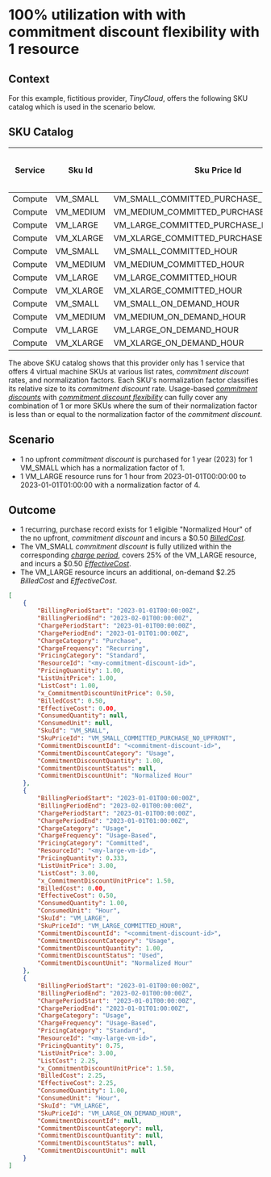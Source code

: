 # 100% utilization with with commitment discount flexibility with 1 resource

## Context

For this example, fictitious provider, *TinyCloud*, offers the following SKU catalog which is used in the scenario below.

## SKU Catalog

| Service | Sku Id    | Sku Price Id                            | Sku Price Unit Price | Normalization Factor |
|---------|-----------| ----------------------------------------|----------------------| ---------------------|
| Compute | VM_SMALL  | VM_SMALL_COMMITTED_PURCHASE_NO_UPFRONT  | $0.50                | 1                    |
| Compute | VM_MEDIUM | VM_MEDIUM_COMMITTED_PURCHASE_NO_UPFRONT | $1.00                | 2                    |
| Compute | VM_LARGE  | VM_LARGE_COMMITTED_PURCHASE_NO_UPFRONT  | $1.50                | 3                    |
| Compute | VM_XLARGE | VM_XLARGE_COMMITTED_PURCHASE_NO_UPFRONT | $2.00                | 4                    |
| Compute | VM_SMALL  | VM_SMALL_COMMITTED_HOUR                 | $0.50                | 1                    |
| Compute | VM_MEDIUM | VM_MEDIUM_COMMITTED_HOUR                | $1.00                | 2                    |
| Compute | VM_LARGE  | VM_LARGE_COMMITTED_HOUR                 | $1.50                | 3                    |
| Compute | VM_XLARGE | VM_XLARGE_COMMITTED_HOUR                | $2.00                | 4                    |
| Compute | VM_SMALL  | VM_SMALL_ON_DEMAND_HOUR                 | $1.00                | 1                    |
| Compute | VM_MEDIUM | VM_MEDIUM_ON_DEMAND_HOUR                | $2.00                | 2                    |
| Compute | VM_LARGE  | VM_LARGE_ON_DEMAND_HOUR                 | $3.00                | 3                    |
| Compute | VM_XLARGE | VM_XLARGE_ON_DEMAND_HOUR                | $4.00                | 4                    |

The above SKU catalog shows that this provider only has 1 service that offers 4 virtual machine SKUs at various list rates, *commitment discount* rates, and normalization factors. Each SKU's normalization factor classifies its relative size to its *commitment discount* rate. Usage-based [*commitment discounts*](#glossary:commitmentdiscount) with [*commitment discount flexibility*](#commitmentdiscountflexibility) can fully cover any combination of 1 or more SKUs where the sum of their normalization factor is less than or equal to the normalization factor of the *commitment discount*.

## Scenario

* 1 no upfront *commitment discount* is purchased for 1 year (2023) for 1 VM_SMALL which has a normalization factor of 1.
* 1 VM_LARGE resource runs for 1 hour from 2023-01-01T00:00:00 to 2023-01-01T01:00:00 with a normalization factor of 4.

## Outcome

* 1 recurring, purchase record exists for 1 eligible "Normalized Hour" of the no upfront, *commitment discount* and incurs a $0.50 [*BilledCost*](#billedcost).
* The VM_SMALL *commitment discount* is fully utilized within the corresponding [*charge period*](#glossary:chargeperiod), covers 25% of the VM_LARGE resource, and incurs a $0.50 [*EffectiveCost*](#effectivecost).
* The VM_LARGE resource incurs an additional, on-demand $2.25 *BilledCost* and *EffectiveCost*.

```json
[
    {
        "BillingPeriodStart": "2023-01-01T00:00:00Z",
        "BillingPeriodEnd": "2023-02-01T00:00:00Z",
        "ChargePeriodStart": "2023-01-01T00:00:00Z",
        "ChargePeriodEnd": "2023-01-01T01:00:00Z",
        "ChargeCategory": "Purchase",
        "ChargeFrequency": "Recurring",
        "PricingCategory": "Standard",
        "ResourceId": "<my-commitment-discount-id>",
        "PricingQuantity": 1.00,
        "ListUnitPrice": 1.00,
        "ListCost": 1.00,
        "x_CommitmentDiscountUnitPrice": 0.50,
        "BilledCost": 0.50,
        "EffectiveCost": 0.00,
        "ConsumedQuantity": null,
        "ConsumedUnit": null,
        "SkuId": "VM_SMALL",
        "SkuPriceId": "VM_SMALL_COMMITTED_PURCHASE_NO_UPFRONT",
        "CommitmentDiscountId": "<commitment-discount-id>",
        "CommitmentDiscountCategory": "Usage",
        "CommitmentDiscountQuantity": 1.00,
        "CommitmentDiscountStatus": null,
        "CommitmentDiscountUnit": "Normalized Hour"
    },
    {
        "BillingPeriodStart": "2023-01-01T00:00:00Z",
        "BillingPeriodEnd": "2023-02-01T00:00:00Z",
        "ChargePeriodStart": "2023-01-01T00:00:00Z",
        "ChargePeriodEnd": "2023-01-01T01:00:00Z",
        "ChargeCategory": "Usage",
        "ChargeFrequency": "Usage-Based",
        "PricingCategory": "Committed",
        "ResourceId": "<my-large-vm-id>",
        "PricingQuantity": 0.333,
        "ListUnitPrice": 3.00,
        "ListCost": 3.00,
        "x_CommitmentDiscountUnitPrice": 1.50,
        "BilledCost": 0.00,
        "EffectiveCost": 0.50,
        "ConsumedQuantity": 1.00,
        "ConsumedUnit": "Hour",
        "SkuId": "VM_LARGE",
        "SkuPriceId": "VM_LARGE_COMMITTED_HOUR",
        "CommitmentDiscountId": "<commitment-discount-id>",
        "CommitmentDiscountCategory": "Usage",
        "CommitmentDiscountQuantity": 1.00,
        "CommitmentDiscountStatus": "Used",
        "CommitmentDiscountUnit": "Normalized Hour"
    },
    {
        "BillingPeriodStart": "2023-01-01T00:00:00Z",
        "BillingPeriodEnd": "2023-02-01T00:00:00Z",
        "ChargePeriodStart": "2023-01-01T00:00:00Z",
        "ChargePeriodEnd": "2023-01-01T01:00:00Z",
        "ChargeCategory": "Usage",
        "ChargeFrequency": "Usage-Based",
        "PricingCategory": "Standard",
        "ResourceId": "<my-large-vm-id>",
        "PricingQuantity": 0.75,
        "ListUnitPrice": 3.00,
        "ListCost": 2.25,
        "x_CommitmentDiscountUnitPrice": 1.50,
        "BilledCost": 2.25,
        "EffectiveCost": 2.25,
        "ConsumedQuantity": 1.00,
        "ConsumedUnit": "Hour",
        "SkuId": "VM_LARGE",
        "SkuPriceId": "VM_LARGE_ON_DEMAND_HOUR",
        "CommitmentDiscountId": null,
        "CommitmentDiscountCategory": null,
        "CommitmentDiscountQuantity": null,
        "CommitmentDiscountStatus": null,
        "CommitmentDiscountUnit": null
    }
]
```
